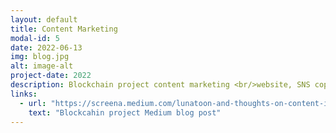 ```yaml
---
layout: default
title: Content Marketing
modal-id: 5
date: 2022-06-13
img: blog.jpg
alt: image-alt
project-date: 2022
description: Blockchain project content marketing <br/>website, SNS copywriting, multimedia content writing.\
links:
  - url: "https://screena.medium.com/lunatoon-and-thoughts-on-content-industry-526a01bdf20b"
    text: "Blockcahin project Medium blog post"
---
```

